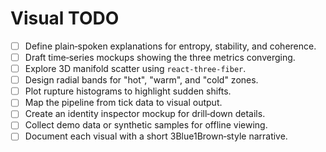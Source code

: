 # Visual TODO

- [ ] Define plain‑spoken explanations for entropy, stability, and coherence.
- [ ] Draft time‑series mockups showing the three metrics converging.
- [ ] Explore 3D manifold scatter using `react-three-fiber`.
- [ ] Design radial bands for "hot", "warm", and "cold" zones.
- [ ] Plot rupture histograms to highlight sudden shifts.
- [ ] Map the pipeline from tick data to visual output.
- [ ] Create an identity inspector mockup for drill‑down details.
- [ ] Collect demo data or synthetic samples for offline viewing.
- [ ] Document each visual with a short 3Blue1Brown‑style narrative.
